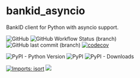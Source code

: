 # bankid_asyncio
BankID client for Python with asyncio support.

![GitHub](https://img.shields.io/github/license/Kostiantyn-Salnykov/bankid_asyncio)
![GitHub Workflow Status (branch)](https://img.shields.io/github/workflow/status/Kostiantyn-Salnykov/bankid_asyncio/Python%20package/main)
![GitHub last commit (branch)](https://img.shields.io/github/last-commit/Kostiantyn-Salnykov/bankid_asyncio/main)
[![codecov](https://codecov.io/gh/Kostiantyn-Salnykov/bankid_asyncio/branch/main/graph/badge.svg?token=F4XO2O9DXY)](https://codecov.io/gh/Kostiantyn-Salnykov/bankid_asyncio)

![PyPI - Python Version](https://img.shields.io/pypi/pyversions/bankid-asyncio)
![PyPI](https://img.shields.io/pypi/v/bankid-asyncio)
![PyPI - Downloads](https://img.shields.io/pypi/dm/bankid-asyncio)

[![Imports: isort](https://img.shields.io/badge/%20imports-isort-%231674b1?style=flat&labelColor=ef8336)](https://pycqa.github.io/isort/)
[![](https://img.shields.io/badge/code%20style-black-000000?style=flat)](https://github.com/psf/black)

